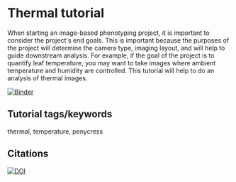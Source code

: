 # Thermal tutorial

When starting an image-based phenotyping project, it is important to consider the project's end goals. This is important because the purposes of the project will determine the camera type, imaging layout, and will help to guide downstream analysis. For example, if the goal of the project is to quantify leaf temperature, you may want to take images where ambient temperature and humidity are controlled. This tutorial will help to do an analysis of thermal images. 

[![Binder](https://mybinder.org/badge_logo.svg)](https://mybinder.org/v2/gh/danforthcenter/plantcv-tutorial-thermal/HEAD?labpath=index.ipynb)

## Tutorial tags/keywords

thermal, temperature, penycress

## Citations

[![DOI](https://zenodo.org/badge/DOI/10.5281/zenodo.10552709.svg)](https://doi.org/10.5281/zenodo.10552709)
